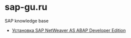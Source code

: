 # sap-gu.ru
SAP knowledge base

* [Установка SAP NetWeaver AS ABAP Developer Edition](https://github.com/arte0s/sap-gu.ru/blob/main/mini-sap_install.md)
